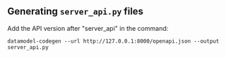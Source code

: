## Generating `server_api.py` files

Add the API version after "server_api" in the command:

`datamodel-codegen --url http://127.0.0.1:8000/openapi.json --output server_api.py`
